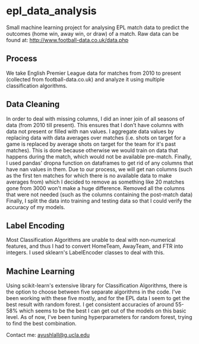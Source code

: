# epl_data_analysis
Small machine learning project for analysing EPL match data to predict the outcomes (home win, away win, or draw) of a match.
Raw data can be found at:
http://www.football-data.co.uk/data.php

## Process
We take English Premier League data for matches from 2010 to present (collected from football-data.co.uk) and analyze it using multiple classification algorithms. 

## Data Cleaning
In order to deal with missing columns, I did an inner join of all seasons of data (from 2010 till present). This ensures that I don't have columns with data not present or filled with nan values. 
I aggregate data values by replacing data with data averages over matches (i.e. shots on target for a game is replaced by average shots on target for the team for it's past matches). This is done because otherwise we would train on data that happens during the match, which would not be available pre-match. 
Finally, I used pandas' dropna function on dataframes to get rid of any columns that have nan values in them. Due to our process, we will get nan columns (such as the first ten matches for which there is no available data to make averages from) which I decided to remove as something like 20 matches gone from 3000 won't make a huge difference.
Removed all the columns that were not needed (such as the columns containing the post-match data)
Finally, I split the data into training and testing data so that I could verify the accuracy of my models.

## Label Encoding
Most Classification Algorithms are unable to deal with non-numerical features, and thus I had to convert HomeTeam, AwayTeam, and FTR into integers. I used sklearn's LabelEncoder classes to deal with this.

## Machine Learning
Using scikit-learn's extensive library for Classification Algorithms, there is the option to choose between five separate algorithms in the code. I've been working with these five mostly, and for the EPL data I seem to get the best result with random forest. I get consistent accuracies of around 55-58% which seems to be the best I can get out of the models on this basic level. 
As of now, I've been tuning hyperparameters for random forest, trying to find the best combination.

Contact me: ayushlall@g.ucla.edu
